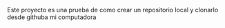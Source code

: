 Este proyecto es una prueba de como crear un repositorio local y clonarlo desde githuba mi computadora
